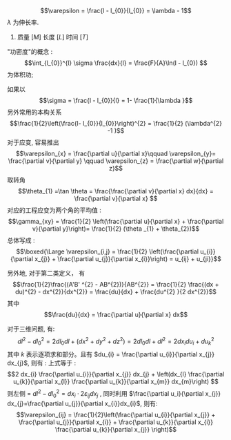 
$$\varepsilon =   \frac{l - l_{0}}{l_{0}} = \lambda - 1$$
$\lambda$ 为伸长率. 

1. 质量 $[M]$  长度 $[L]$ 时间 $[T]$

"功密度"的概念 :
$$\int_{l_{0}}^{l} \sigma \frac{dx}{l} =  \frac{F}{A}\ln(l - l_{0}) $$
为体积功; 

如果以 
$$\sigma = \frac{l - l_{0}}{l} = 1- \frac{1}{\lambda }$$
另外常用的本构关系
$$\frac{1}{2}\left(\frac{l- l_{0}}{l_{0}}\right)^{2} = \frac{1}{2} (\lambda^{2} -1 )$$
对于应变, 容易推出
$$\varepsilon_{x} = \frac{\partial u}{\partial x}\qquad  \varepsilon_{y}= \frac{\partial v}{\partial y} \qquad  \varepsilon_{z} = \frac{\partial w}{\partial z}$$
取转角 
$$\theta_{1} =\tan \theta =  \frac{\frac{\partial v}{\partial x}  dx}{dx}  = \frac{\partial v}{\partial x} $$
对应的工程应变为两个角的平均值 :  
$$\gamma_{xy} = \frac{1}{2} \left(\frac{\partial u}{\partial x} + \frac{\partial v}{\partial y}\right)= \frac{1}{2} (\theta _{1} + \theta_{2})$$
总体写成 :  
$$\boxed{\Large  \varepsilon_{i,j} = \frac{1}{2} \left(\frac{\partial u_{i}}{\partial x_{j}} + \frac{\partial  u_{j}}{\partial x_{i}}\right) = u_{ij} +  u_{ji}}$$

另外地, 对于第二类定义， 有
$$\frac{1}{2}\frac{(A'B' ^{2} - AB^{2})}{AB^{2}} =  \frac{1}{2} \frac{(dx + du)^{2} - dx^{2}}{dx^{2}} =  \frac{du}{dx} + \frac{du^{2} }{2 dx^{2}}$$
其中
$$\frac{du}{dx} = \frac{\partial u}{\partial x} dx$$

对于三维问题, 有:
$$dl^{2} - dl_{0}^{2} = 2 dl_{0} dl  +(dx^{2} + dy^{2} + dz^{2}) = 2 dl_{0} dl +dl^{2} =   2 dx_{i} du_{i} + du_{k}^{2}$$
其中 $k$ 表示逐项求和部分。且有 $du_{i} = \frac{\partial u_{i}}{\partial x_{j}} dx_{j}$,  则有 : 上式等于 : 
$$2   dx_{i}   \frac{\partial u_{i}}{\partial x_{j}} dx_{j} +  \left(dx_{l} \frac{\partial u_{k}}{\partial x_{l}} \frac{\partial u_{k}}{\partial x_{m}} dx_{m}\right) $$
则左侧 = $dl^{2} - dl^{2}_{0} = dx_{i} \cdot  2 \varepsilon_{ij} dx_{j}$ , 同时利用 $\frac{\partial u_i}{\partial x_{j}} dx_{j}=\frac{\partial u_{j}}{\partial x_{i}}dx_{i}$, 则有: 
$$\varepsilon_{ij} = \frac{1}{2}\left(\frac{\partial u_{i}}{\partial x_{j}} +  \frac{\partial u_{j}}{\partial x_{i}} + \frac{\partial u_{k}}{\partial x_{i}} \frac{\partial u_{k}}{\partial x_{j}}  \right)$$
